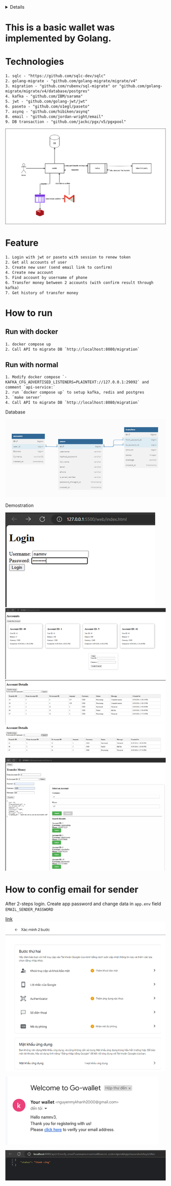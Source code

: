 <!-- # Ý tưởng
- 1 App ví điện tử (go-wallet)
- monolithic: gồm api gateway, wallet (manage transaction), account(manage balance and account)
- API 
	- tạo tk có gửi OTP qua email
	- login
	- lấy ra thông tin tài khoản theo token
	- Lấy ra danh sách các tài khoản gợi ý người nhận theo dữ liệu người dùng nhập (user_name hoặc số điện thoại)
	- api chuyển tiền xử lý chuyển tiền async qua kafka. (add case high workload and case fail) and idempotence
	- search lịch sử chuyển khoản (ngày từ ... đến ..., theo số stk người nhận)
	- nạp tiền: hold ở BE timeoout chờ call API fake to confirm through kafka -->

<details>

# Setup
## postgres

```txt
1. download image

	docker pull postgres:16.3-alpine

2. run container

	docker run --name postgres -e POSTGRES_USER=root -e POSTGRES_PASSWORD=secret -e POSTGRES_DB=wallet -p 5432:5432 -d postgres:16.3-alpine
```

## sqlc

```txt
1. Download sqlc binary

	go install github.com/sqlc-dev/sqlc/cmd/sqlc@latest

2. confile file `sql.yaml`
3. run command

	sqlc generate

```
</details>

# This is a basic wallet was implemented by Golang.

# Technologies

	1. sqlc - "https://github.com/sqlc-dev/sqlc"
	2. golang-migrate - "github.com/golang-migrate/migrate/v4"
	3. migration - "github.com/rubenv/sql-migrate" or "github.com/golang-migrate/migrate/v4/database/postgres"
	4. kafka - "github.com/IBM/sarama"
	5. jwt - "github.com/golang-jwt/jwt"
	6. paseto - "github.com/o1egl/paseto"
	7. asynq - "github.com/hibiken/asynq"
	8. email - "github.com/jordan-wright/email"
	9. DB transaction - "github.com/jackc/pgx/v5/pgxpool"


![alt text](docs/flow.png)

# Feature

	1. Login with jwt or paseto with session to renew token
	2. Get all accounts of user
	3. Create new user (send email link to confirm)
	4. Create new account
	5. Find account by username of phone
	6. Transfer money between 2 accounts (with confirm result through kafka)
	7. Get history of transfer money

# How to run
## Run with docker

	1. docker compose up
	2. Call API to migrate DB `http://localhost:8080/migration`

## Run with normal

	1. Modify docker compose `- KAFKA_CFG_ADVERTISED_LISTENERS=PLAINTEXT://127.0.0.1:29092` and comment `api-service:`
	2. run `docker compose up` to setup kafka, redis and postgres
	3. `make server`
	4. Call API to migrate DB `http://localhost:8080/migration`

Database

![alt text](docs/db.png)

Demostration

![alt text](docs/image.png)
![alt text](docs/image-1.png)
![alt text](docs/image-2.png)
![alt text](docs/image-3.png)
![alt text](docs/image-4.png)

# How to config email for sender

After 2-steps login. Create app password and change data in `app.env` field `EMAIL_SENDER_PASSWORD` 

[link](https://myaccount.google.com/u/4/apppasswords?pli=1&rapt=AEjHL4PmLMVdSC8MbVUW0FEhGc4AH0Ei7xN8neQqQWaM06zvWdXl4skrdWhGtoFBI8ezAnAyLrKa0q8vrHytgfy5MiKZoUfoO_J3pmzPJRzST3T_OqM0LhM)
![alt text](docs/image-5.png)

![alt text](docs/image-6.png)

![alt text](docs/image-7.png)

